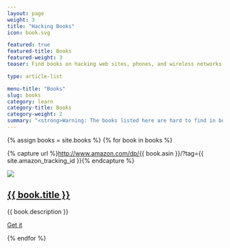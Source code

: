 ```yaml
---
layout: page
weight: 3
title: "Hacking Books"
icon: book.svg

featured: true
featured-title: Books
featured-weight: 3
teaser: Find books on hacking web sites, phones, and wireless networks.

type: article-list

menu-title: "Books"
slug: books
category: learn
category-title: Books
category-weight: 2
summary: "<strong>Warning: The books listed here are hard to find in bookstores because of the methods and techniques they cover.</strong> I have read these books to grow my skills and I recommend that you read them as well. Each book talks about a different way of hacking the servers, networks, or computers of your victims."
---
```

{% assign books = site.books %}
{% for book in books %}

  {% capture url %}http://www.amazon.com/dp/{{ book.asin }}/?tag={{ site.amazon_tracking_id }}{% endcapture %}

  <article class="mb-5">
    <div class="media">
      <div class="mr-3"><a target="_blank" href="{{ url }}"><img src="{{ book.imgur-sm }}"></a></div>
      <div class="media-body">
      <h2 class="mt-0"><a href="{{ url }}" title="{{ book.title }}">{{ book.title }}</a></h2>
        <p>{{ book.description }}</p>
        <p><a class="btn btn-primary" title="Get {{ book.title }}" href="{{ url }}">Get it <i class="fa fa-caret-right"></i></a></p>
      </div>
    </div>
  </article>
{% endfor %}

